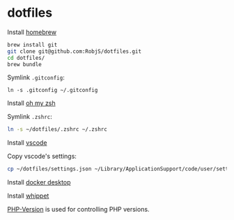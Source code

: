 # dotfiles

Install [homebrew](https://brew.sh/)

```bash
brew install git
git clone git@github.com:RobjS/dotfiles.git
cd dotfiles/
brew bundle
```

Symlink `.gitconfig`:

```
ln -s .gitconfig ~/.gitconfig
```

Install [oh my zsh](https://github.com/robbyrussell/oh-my-zsh)

Symlink `.zshrc`:

```bash
ln -s ~/dotfiles/.zshrc ~/.zshrc
```

Install [vscode](https://code.visualstudio.com/)

Copy vscode's settings:

```bash
cp ~/dotfiles/settings.json ~/Library/ApplicationSupport/code/user/settings.json
```

Install [docker desktop](https://www.docker.com/products/docker-desktop)

Install [whippet](https://github.com/dxw/whippet)

[PHP-Version](https://github.com/wilmoore/php-version) is used for controlling PHP versions.
